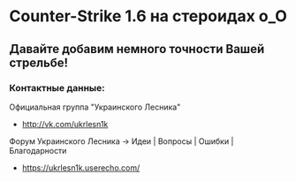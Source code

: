 Counter-Strike 1.6 на стероидах о_О
===================================

Давайте добавим немного точности Вашей стрельбе!
------------------------------------------------

### Контактные данные:

Официальная группа "Украинского Лесника"
- http://vk.com/ukrlesn1k

Форум Украинского Лесника → Идеи | Вопросы | Ошибки | Благодарности
- https://ukrlesn1k.userecho.com/

